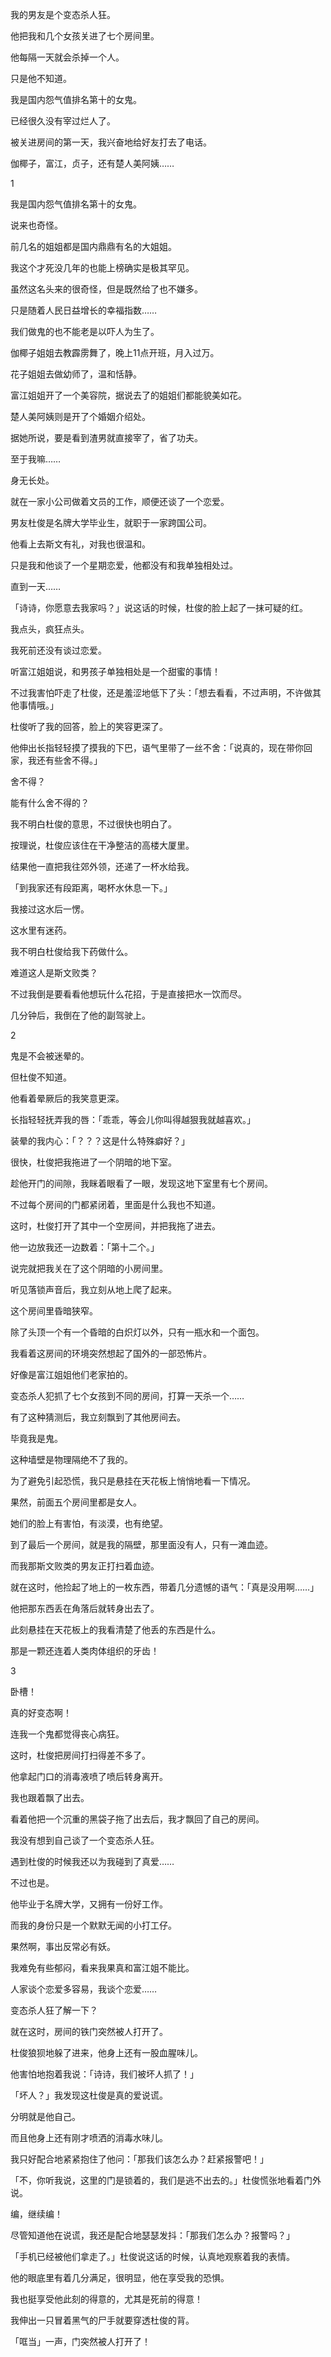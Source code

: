 我的男友是个变态杀人狂。

他把我和几个女孩关进了七个房间里。

他每隔一天就会杀掉一个人。

只是他不知道。

我是国内怨气值排名第十的女鬼。

已经很久没有宰过烂人了。

被关进房间的第一天，我兴奋地给好友打去了电话。

伽椰子，富江，贞子，还有楚人美阿姨……

1

我是国内怨气值排名第十的女鬼。

说来也奇怪。

前几名的姐姐都是国内鼎鼎有名的大姐姐。

我这个才死没几年的也能上榜确实是极其罕见。

虽然这名头来的很奇怪，但是既然给了也不嫌多。

只是随着人民日益增长的幸福指数……

我们做鬼的也不能老是以吓人为生了。

伽椰子姐姐去教霹雳舞了，晚上11点开班，月入过万。

花子姐姐去做幼师了，温和恬静。

富江姐姐开了一个美容院，据说去了的姐姐们都能貌美如花。

楚人美阿姨则是开了个婚姻介绍处。

据她所说，要是看到渣男就直接宰了，省了功夫。

至于我嘛……

身无长处。

就在一家小公司做着文员的工作，顺便还谈了一个恋爱。

男友杜俊是名牌大学毕业生，就职于一家跨国公司。

他看上去斯文有礼，对我也很温和。

只是我和他谈了一个星期恋爱，他都没有和我单独相处过。

直到一天……

「诗诗，你愿意去我家吗？」说这话的时候，杜俊的脸上起了一抹可疑的红。

我点头，疯狂点头。

我死前还没有谈过恋爱。

听富江姐姐说，和男孩子单独相处是一个甜蜜的事情！

不过我害怕吓走了杜俊，还是羞涩地低下了头：「想去看看，不过声明，不许做其他事情哦。」

杜俊听了我的回答，脸上的笑容更深了。

他伸出长指轻轻摸了摸我的下巴，语气里带了一丝不舍：「说真的，现在带你回家，我还有些舍不得。」

舍不得？

能有什么舍不得的？

我不明白杜俊的意思，不过很快也明白了。

按理说，杜俊应该住在干净整洁的高楼大厦里。

结果他一直把我往郊外领，还递了一杯水给我。

「到我家还有段距离，喝杯水休息一下。」

我接过这水后一愣。

这水里有迷药。

我不明白杜俊给我下药做什么。

难道这人是斯文败类？

不过我倒是要看看他想玩什么花招，于是直接把水一饮而尽。

几分钟后，我倒在了他的副驾驶上。



2

鬼是不会被迷晕的。

但杜俊不知道。

他看着晕厥后的我笑意更深。

长指轻轻抚弄我的唇：「乖乖，等会儿你叫得越狠我就越喜欢。」

装晕的我内心：「？？？这是什么特殊癖好？」

很快，杜俊把我拖进了一个阴暗的地下室。

趁他开门的间隙，我眯着眼看了一眼，发现这地下室里有七个房间。

不过每个房间的门都紧闭着，里面是什么我也不知道。

这时，杜俊打开了其中一个空房间，并把我拖了进去。

他一边放我还一边数着：「第十二个。」

说完就把我关在了这个阴暗的小房间里。

听见落锁声音后，我立刻从地上爬了起来。

这个房间里昏暗狭窄。

除了头顶一个有一个昏暗的白炽灯以外，只有一瓶水和一个面包。

我看着这房间的环境突然想起了国外的一部恐怖片。

好像是富江姐姐他们老家拍的。

变态杀人犯抓了七个女孩到不同的房间，打算一天杀一个……

有了这种猜测后，我立刻飘到了其他房间去。

毕竟我是鬼。

这种墙壁是物理隔绝不了我的。

为了避免引起恐慌，我只是悬挂在天花板上悄悄地看一下情况。

果然，前面五个房间里都是女人。

她们的脸上有害怕，有淡漠，也有绝望。

到了最后一个房间，就是我的隔壁，那里面没有人，只有一滩血迹。

而我那斯文败类的男友正打扫着血迹。

就在这时，他捡起了地上的一枚东西，带着几分遗憾的语气：「真是没用啊……」

他把那东西丢在角落后就转身出去了。

此刻悬挂在天花板上的我看清楚了他丢的东西是什么。

那是一颗还连着人类肉体组织的牙齿！

3

卧槽！

真的好变态啊！

连我一个鬼都觉得丧心病狂。

这时，杜俊把房间打扫得差不多了。

他拿起门口的消毒液喷了喷后转身离开。

我也跟着飘了出去。

看着他把一个沉重的黑袋子拖了出去后，我才飘回了自己的房间。

我没有想到自己谈了一个变态杀人狂。

遇到杜俊的时候我还以为我碰到了真爱……

不过也是。

他毕业于名牌大学，又拥有一份好工作。

而我的身份只是一个默默无闻的小打工仔。

果然啊，事出反常必有妖。

我难免有些郁闷，看来我果真和富江姐不能比。

人家谈个恋爱多容易，我谈个恋爱……

变态杀人狂了解一下？

就在这时，房间的铁门突然被人打开了。

杜俊狼狈地躲了进来，他身上还有一股血腥味儿。

他害怕地抱着我说：「诗诗，我们被坏人抓了！」

「坏人？」我发现这杜俊是真的爱说谎。

分明就是他自己。

而且他身上还有刚才喷洒的消毒水味儿。

我只好配合地紧紧抱住了他问：「那我们该怎么办？赶紧报警吧！」

「不，你听我说，这里的门是锁着的，我们是逃不出去的。」杜俊慌张地看着门外说。

编，继续编！

尽管知道他在说谎，我还是配合地瑟瑟发抖：「那我们怎么办？报警吗？」

「手机已经被他们拿走了。」杜俊说这话的时候，认真地观察着我的表情。

他的眼底里有着几分满足，很明显，他在享受我的恐惧。

我也挺享受他此刻的得意的，尤其是死前的得意！

我伸出一只冒着黑气的尸手就要穿透杜俊的背。

「哐当」一声，门突然被人打开了！
